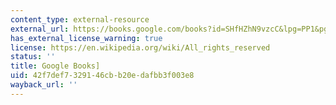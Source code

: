 ```yaml
---
content_type: external-resource
external_url: https://books.google.com/books?id=SHfHZhN9vzcC&lpg=PP1&pg=PA143#v=onepage&q&f=false
has_external_license_warning: true
license: https://en.wikipedia.org/wiki/All_rights_reserved
status: ''
title: Google Books]
uid: 42f7def7-3291-46cb-b20e-dafbb3f003e8
wayback_url: ''
---
```

